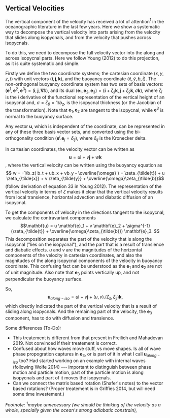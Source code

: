 ## Vertical Velocities

The vertical component of the velocity has received a lot of attention$^1$ in the oceanographic literature in the last few years. Here we show a systematic way to decompose the vertical velocity into parts arising from the velocity that slides along isopycnals, and from the velocity that pushes across isopycnals.

To do this, we need to decompose the full velocity vector into the along and across isopycnal parts. Here we follow Young (2012) to do this projection, as it is quite systematic and simple.

Firstly we define the two coordinate systems; the cartesian coordinate $(x,y,z,t)$ with unit vectors $(\mathbf{i},\mathbf{j},\mathbf{k})$, and the buoyancy coordinate $(\tilde{x}, \tilde{y}, \tilde{b},\tilde{t})$. The non-orthogonal buoyancy coordinate system has two sets of basis vectors: $(\mathbf{e}^1,\mathbf{e}^2,\mathbf{e}^3)=(\mathbf{i},\mathbf{j},\mathbf{\nabla}b)$, and its dual $(\mathbf{e}_1,\mathbf{e}_2,\mathbf{e}_3)= (\mathbf{i}+ \zeta_{\tilde{x}}\mathbf{k} ,\mathbf{j}+ \zeta_{\tilde{y}}\mathbf{k}, \sigma \mathbf{k})$, where $\zeta_{\tilde{i}}$ is the $i$ derivative of the functional representation of the vertical height of an isopycnal and, $\sigma = \zeta_{\tilde{b}}=1/b_z$, is the isopycnal thickness (or the Jacobian of the transformation). Note that $\mathbf{e}_1, \mathbf{e}_2$ are tangent to the isopycnal, while $\mathbf{e}^3$ is normal to the buoyancy surface.

Any vector $\mathbf{u}$, which is independent of the coordinate, can be represented in any of these three basis vector sets, and converted using the bi-orthogonality condition $(\mathbf{e}^i.\mathbf{e}_j = \delta_{ij})$, where $\delta_{ij}$ is the Kronecker delta.

In cartesian coordinates, the velocity vector can be written as
$$ \mathbf{u} = u\mathbf{i}+v\mathbf{j}+w\mathbf{k}$$,
where the vertical velocity can be written using the buoyancy equation as
$$ w = -1/b_z( b_t + ub_x + vb_y  - \overline{\omega} ) = \zeta_{\tilde{t}} + u \zeta_{\tilde{x}} + v \zeta_{\tilde{y}} + \overline{\omega}\zeta_{\tilde{b}}$$
(follow derivation of equation 33 in Young 2012). The representation of the vertical velocity in terms of $\zeta$ makes it clear that the vertical velocity results from local transience, horizontal advection and diabatic diffusion of an isopycnal.

To get the components of velocity in the directions tangent to the isopycnal, we calculate the contravariant components
$$\mathbf{u} = u \mathbf{e}_1 + v \mathbf{e}_2 + \sigma^{-1}(\zeta_{\tilde{t}} + \overline{\omega}\zeta_{\tilde{b}}) \mathbf{e}_3. $$
This decomposition separates the part of the velocity that is along the isopycnal ("lies on the isopycnal"), and the part that is a result of transience and diabatic effects. $u$ and $v$ are the magnitudes of the horizontal components of the velocity in cartesian coordinates, and also the magnitudes of the along isopycnal components of the velocity in buoyancy coordinate. This confusing fact can be understood as the $\mathbf{e}_1$ and $\mathbf{e}_2$ are not of unit magnitude. Also note that $\mathbf{e}_3$ points vertically up, and not perpendicular the buoyancy surface.

So,
$$\mathbf{u}_{along-iso} = u \mathbf{i} + v \mathbf{j} + (u,v).(\zeta_{\tilde{x}},\zeta_{\tilde{y}}) \mathbf{k}  ,$$
which directly indicated the part of the vertical velocity that is a result of sliding along isopycnals. And the remaining part of the velocity, the $\mathbf{e}_3$ component, has to do with diffusion and transience.

Some differences (To-Do):
- This treatement is different from that present in Freilich and Mahadevan 2019. Not convinced if their treatement is correct.
- Confused about how waves move stuff, vs move shapes. Is all of wave phase propogration captures in $\mathbf{e}_3$, or is part of it in what I call $\mathbf{u}_{along-iso}$ too? Had started working on an example with internal waves (following Wolfe 2014) --- important to distinguish between phase motion and particle motion, part of the particle motion is along isopycnals and part of it moves the isopycnals.
- Can we connect the matrix based rotation (Shafer's notes) to the vector based rotations? (Proper treatement is in Griffies 2014, but will need some time investement.)



*Footnote: $^1$maybe unnecessary (we should be thinking of the velocity as a whole, specially given the ocean's strong adiabatic constrain),*
